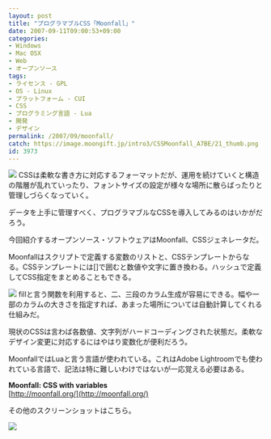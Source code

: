 ```yaml
---
layout: post
title: "プログラマブルCSS「Moonfall」"
date: 2007-09-11T09:00:53+09:00
categories:
- Windows
- Mac OSX
- Web
- オープンソース
tags: 
- ライセンス - GPL
- OS - Linux
- プラットフォーム - CUI
- CSS
- プログラミング言語 - Lua
- 開発
- デザイン
permalink: /2007/09/moonfall/
catch: https://image.moongift.jp/intro3/CSSMoonfall_A7BE/21_thumb.png
id: 3973
---
```

[![](https://image.moongift.jp/intro3/CSSMoonfall_A7BE/23_thumb.png)](https://image.moongift.jp/intro3/CSSMoonfall_A7BE/232.png) CSSは柔軟な書き方に対応するフォーマットだが、運用を続けていくと構造の階層が乱れていったり、フォントサイズの設定が様々な場所に散らばったりと管理しづらくなっていく。   
  
データを上手に管理すべく、プログラマブルなCSSを導入してみるのはいかがだろう。   
  
今回紹介するオープンソース・ソフトウェアはMoonfall、CSSジェネレータだ。   
  
<!--more-->  
  
Moonfallはスクリプトで定義する変数のリストと、CSSテンプレートからなる。CSSテンプレートには[]で囲むと数値や文字に置き換わる。ハッシュで定義してCSS指定をまとめることもできる。   
  
[![](https://image.moongift.jp/intro3/CSSMoonfall_A7BE/21_thumb.png)](https://image.moongift.jp/intro3/CSSMoonfall_A7BE/212.png) fillと言う関数を利用すると、二、三段のカラム生成が容易にできる。幅や一部のカラムの大きさを指定すれば、あまった場所については自動計算してくれる仕組みだ。   
  
現状のCSSは言わば各数値、文字列がハードコーディングされた状態だ。柔軟なデザイン変更に対応するにはやはり変数化が便利だろう。   
  
MoonfallではLuaと言う言語が使われている。これはAdobe Lightroomでも使われている言語で、記法は特に難しいわけではないが一応覚える必要はある。   
  
**Moonfall: CSS with variables**  
[http://moonfall.org/](http://moonfall.org/)  
  
その他のスクリーンショットはこちら。   
  
[![](https://image.moongift.jp/intro3/CSSMoonfall_A7BE/22_thumb2.png)](https://image.moongift.jp/intro3/CSSMoonfall_A7BE/224.png)